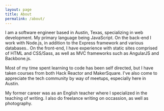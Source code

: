 ```yaml
---
layout: page
title: About
permalink: /about/
---
```

I am a software engineer based in Austin, Texas, specializing in web development. My primary language being JavaScript. On the back-end I work with Node.js, in addition to the Express framework and various databases.. On the front-end, I have experience with static sites comprised of HTML and CSS/Sass, as well as MVC frameworks such as AngularJS and Backbone.js.

Most of my time spent learning to code has been self directed, but I have taken courses from both Hack Reactor and MakerSquare. I've also come to appreciate the tech community by way of meetups, especially here in Austin.

My former career was as an English teacher where I specialized in the teaching of writing. I also do freelance writing on occassion, as well as photography.